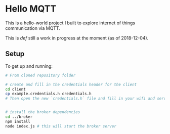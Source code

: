 # Hello MQTT

This is a hello-world project I built to explore internet of things communication via MQTT.

This is _def_ still a work in progress at the moment (as of 2018-12-04).

## Setup

To get up and running:

```bash
# From cloned repository folder

# create and fill in the credentials header for the client
cd client
cp example.credentials.h credentials.h
# Then open the new `credentials.h` file and fill in your wifi and server info


# install the broker dependencies
cd ../broker
npm install
node index.js # this will start the broker server
```

